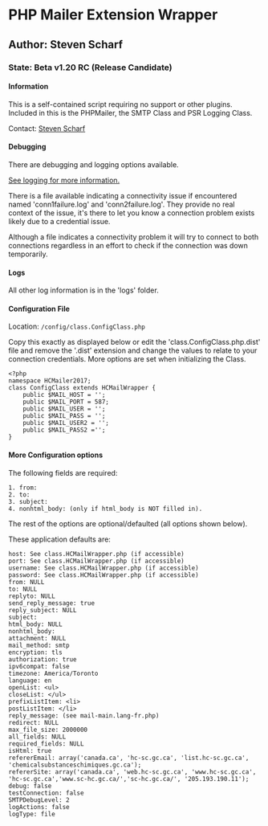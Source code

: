 # PHP Mailer Extension Wrapper
## Author: Steven Scharf
### State: Beta v1.20 RC (Release Candidate)
#### Information
This is a self-contained script requiring no support or other plugins.
Included in this is the PHPMailer, the SMTP Class and PSR Logging Class.

Contact: [Steven Scharf](mailto:steven.scharf@canada.ca)
#### Debugging
There are debugging and logging options available.

[See logging for more information.](#logs)

There is a file available indicating a connectivity issue if encountered
named 'conn1failure.log' and 'conn2failure.log'. They provide no real context
of the issue, it's there to let you know a connection problem exists
likely due to a credential issue.

Although a file indicates a connectivity problem it will 
try to connect to both connections regardless in an effort 
to check if the connection was down temporarily.
#### Logs
All other log information is in the 'logs' folder.
#### Configuration File
Location: ```/config/class.ConfigClass.php```

Copy this exactly as displayed below or edit the 'class.ConfigClass.php.dist' 
file and remove the '.dist' extension and change the values to relate to your 
connection credentials. More options are set when initializing the Class.
```
<?php
namespace HCMailer2017;
class ConfigClass extends HCMailWrapper {
	public $MAIL_HOST = '';	
	public $MAIL_PORT = 587;	
	public $MAIL_USER = '';	
	public $MAIL_PASS = '';	
	public $MAIL_USER2 = '';	
	public $MAIL_PASS2 ='';	
}
```

#### More Configuration options
The following fields are required:
```
1. from:
2. to:
3. subject:
4. nonhtml_body: (only if html_body is NOT filled in).
```
The rest of the options are optional/defaulted (all options shown below). 

These application defaults are:
```
host: See class.HCMailWrapper.php (if accessible)
port: See class.HCMailWrapper.php (if accessible)
username: See class.HCMailWrapper.php (if accessible)
password: See class.HCMailWrapper.php (if accessible)
from: NULL
to: NULL
replyto: NULL
send_reply_message: true
reply_subject: NULL
subject: 
html_body: NULL
nonhtml_body: 
attachment: NULL
mail_method: smtp
encryption: tls
authorization: true
ipv6compat: false
timezone: America/Toronto
language: en
openList: <ul>
closeList: </ul>
prefixListItem: <li>
postListItem: </li>
reply_message: (see mail-main.lang-fr.php)
redirect: NULL
max_file_size: 2000000
all_fields: NULL
required_fields: NULL
isHtml: true
refererEmail: array('canada.ca', 'hc-sc.gc.ca', 'list.hc-sc.gc.ca', 'chemicalsubstanceschimiques.gc.ca');
refererSite: array('canada.ca', 'web.hc-sc.gc.ca', 'www.hc-sc.gc.ca', 'hc-sc.gc.ca','www.sc-hc.gc.ca/','sc-hc.gc.ca/', '205.193.190.11');
debug: false
testConnection: false
SMTPDebugLevel: 2
logActions: false
logType: file
```